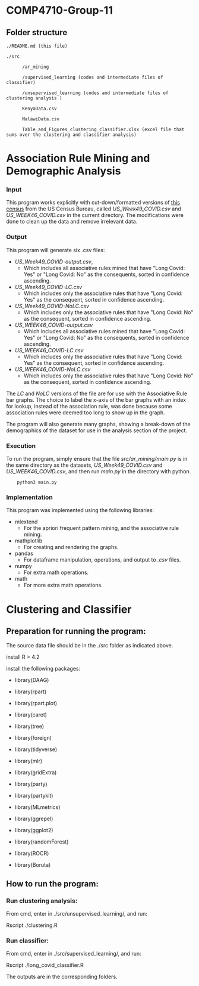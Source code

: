 # COMP4710-Group-11

## Folder structure
```
./README.md (this file)

./src

      /ar_mining
	  
      /supervised_learning (codes and intermediate files of classifier)

      /unsupervised_learning (codes and intermediate files of clustering analysis )

      KenyaData.csv

      MalawiData.csv

      Table_and_Figures_clustering_classifier.xlsx (excel file that sums over the clustering and classifier analysis)
```

# Association Rule Mining and Demographic Analysis

### Input
This program works explicitly with cut-down/formatted versions of [this census](https://www.census.gov/programs-surveys/household-pulse-survey/datasets.html) from the US Census Bureau, called _US_Week49_COVID.csv_  and _US_WEEK46_COVID.csv_ in the current directory.
The modifications were done to clean up the data and remove irrelevant data. 
### Output
This program will generate six .csv files:
* _US_Week49_COVID-output.csv_,
  * Which includes all associative rules mined that have "Long Covid: Yes" or "Long Covid: No" as the consequents, sorted in confidence ascending.
* _US_Week49_COVID-LC.csv_
  * Which includes only the associative rules that have "Long Covid: Yes" as the consequent, sorted in confidence ascending.
* _US_Week49_COVID-NoLC.csv_
  * Which includes only the associative rules that have "Long Covid: No" as the consequent, sorted in confidence ascending.
* _US_WEEK46_COVID-output.csv_
   * Which includes all associative rules mined that have "Long Covid: Yes" or "Long Covid: No" as the consequents, sorted in confidence ascending.
* _US_WEEK46_COVID-LC.csv_
  * Which includes only the associative rules that have "Long Covid: Yes" as the consequent, sorted in confidence ascending.
* _US_WEEK46_COVID-NoLC.csv_
  * Which includes only the associative rules that have "Long Covid: No" as the consequent, sorted in confidence ascending.

The *LC* and *NoLC* versions of the file are for use with the Associative Rule bar graphs. The choice to label the x-axis of the bar graphs with an index for lookup, instead of the association rule, was done because some association rules were deemed too long to show up in the graph.

The program will also generate many graphs, showing a break-down of the demographics of the dataset for use in the analysis section of the project.

### Execution
To run the program, simply ensure that the file *src/ar_mining/main.py* is in the same directory as the datasets, *US_Week49_COVID.csv* and *US_WEEK46_COVID.csv*, and then run *main.py* in the directory with python.

        python3 main.py
		
### Implementation
This program was implemented using the following libraries:
* mlextend
  * For the apriori frequent pattern mining, and the associative rule mining.
* mathplotlib
  * For creating and rendering the graphs.
* pandas
  * For dataframe manipulation, operations, and output to *.csv* files.
* numpy
  * For extra math operations.
* math
  * For more extra math operations.

# Clustering and Classifier
## Preparation for running the program:
The source data file should be in the ./src folder as indicated above.

install R > 4.2


install the following packages:

 * library(DAAG)

 * library(rpart)

 * library(rpart.plot)

 * library(caret)

 * library(tree)

 * library(foreign)

 * library(tidyverse)

 * library(mlr)

 * library(gridExtra)

 * library(party)

 * library(partykit)

 * library(MLmetrics)

 * library(ggrepel)

 * library(ggplot2)

 * library(randomForest)

 * library(ROCR)

 * library(Boruta)

## How to run the program:

### Run clustering analysis:
From cmd, enter in ./src/unsupervised_learning/, and run:

Rscript ./clustering.R

### Run classifier:
From cmd, enter in ./src/supervised_learning/, and run:

Rscript ./long_covid_classifier.R

The outputs are in the corresponding folders.
